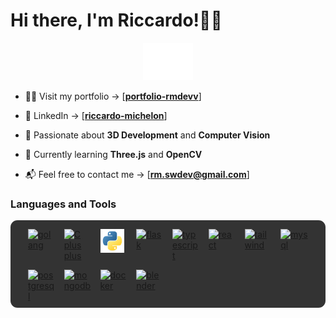 <h1>Hi there, I'm Riccardo!👋🤠</h1>

<p align="center">
    <img src="img/rm.svg" alt="drawing" width="80"/>
</p>

- 👨‍💻 Visit my portfolio → [[**portfolio-rmdevv**](https://portfolio-rmdevv.vercel.app/)]

- 💼 LinkedIn → [[**riccardo-michelon**](https://www.linkedin.com/in/riccardo-michelon/)]

- 🚩 Passionate about **3D Development** and **Computer Vision**

- 🌱 Currently learning **Three.js** and **OpenCV**

- 📬 Feel free to contact me → [[**rm.swdev@gmail.com**](mailto:rm.swdev@gmail.com)]

<h3>Languages and Tools</h3>
<p style="
    background-color:#333;
    padding: 1em 2em 0.7em;
    border-radius: 0.8em;
    display:grid;
    grid-column-gap: 1em;
    grid-row-gap: 1em;
    grid-template-columns: repeat(auto-fit, minmax(38px, 1fr));
    ">
    <a href="https://go.dev/" target="_blank" rel="noreferrer">
        <img src="https://www.vectorlogo.zone/logos/golang/golang-official.svg" alt="golang" width="38" height="38"/>
    </a>
    <a href="https://cplusplus.com/" target="_blank" rel="noreferrer">
        <img src="https://www.vectorlogo.zone/logos/isocpp/isocpp-icon.svg" alt="C plus plus" width="38" height="38"/>
    </a>
    <a href="https://www.python.org" target="_blank" rel="noreferrer">
        <img src="https://raw.githubusercontent.com/devicons/devicon/master/icons/python/python-original.svg" alt="python" width="38" height="38"/>
    </a>
    <a href="https://flask.palletsprojects.com/" target="_blank" rel="noreferrer">
        <img src="https://www.vectorlogo.zone/logos/pocoo_flask/pocoo_flask-icon.svg" alt="flask" width="38" height="38"/>
    </a>
    <a href="https://www.typescriptlang.org/" target="_blank" rel="noreferrer">
        <img src="https://www.vectorlogo.zone/logos/typescriptlang/typescriptlang-icon.svg" alt="typescript" width="38" height="38"/>
    </a>
    <a href="https://reactjs.org/" target="_blank" rel="noreferrer">
        <img src="https://www.vectorlogo.zone/logos/reactjs/reactjs-icon.svg" alt="react" width="38" height="38"/>
    </a>
    <a href="https://tailwindcss.com/" target="_blank" rel="noreferrer">
        <img src="https://www.vectorlogo.zone/logos/tailwindcss/tailwindcss-icon.svg" alt="tailwind" width="38" height="38"/>
    </a>
    <a href="https://www.mysql.com/" target="_blank" rel="noreferrer">
        <img src="https://www.vectorlogo.zone/logos/mysql/mysql-icon.svg" alt="mysql" width="38" height="38"/>
    </a>
    <a href="https://www.postgresql.org" target="_blank" rel="noreferrer">
        <img src="https://www.vectorlogo.zone/logos/postgresql/postgresql-icon.svg" alt="postgresql" width="38" height="38"/>
    </a>
    <a href="https://www.mongodb.com/" target="_blank" rel="noreferrer">
        <img src="https://www.vectorlogo.zone/logos/mongodb/mongodb-icon.svg" alt="mongodb" width="38" height="38"/>
    </a>
    <a href="https://www.docker.com/" target="_blank" rel="noreferrer">
        <img src="https://www.vectorlogo.zone/logos/docker/docker-icon.svg" alt="docker" width="38" height="38"/>
    </a>
    <a href="https://www.blender.org/" target="_blank" rel="noreferrer">
        <img src="https://download.blender.org/branding/community/blender_community_badge_white.svg" alt="blender" width="38" height="38"/>
    </a>
</p>

